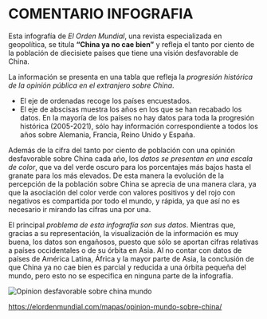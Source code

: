 # COMENTARIO INFOGRAFIA

Esta infografía de *El Orden Mundial*, una revista especializada en geopolítica, se titula **“China ya no cae bien”** y refleja el tanto por ciento de la población de diecisiete países que tiene una visión desfavorable de China. 

La información se presenta en una tabla que refleja la *progresión histórica de la opinión pública en el extranjero sobre China*. 
- El eje de ordenadas recoge los países encuestados.
- El eje de abscisas muestra los años en los que se han recabado los datos. 
En la mayoría de los países no hay datos para toda la progresión histórica (2005-2021), sólo hay información correspondiente a todos los años sobre Alemania, Francia, Reino Unido y España. 

Además de la cifra del tanto por ciento de población con una opinión desfavorable sobre China cada año, los *datos se presentan en una escala de color*, que va del verde oscuro para los porcentajes más bajos hasta el granate para los más elevados. De esta manera la evolución de la percepción de la población sobre China se aprecia de una manera clara, ya que la asociación del color verde con valores positivos y del rojo con negativos es compartida por todo el mundo, y rápida, ya que así no es necesario ir mirando las cifras una por una. 

El principal *problema de esta infografía son sus datos*. Mientras que, gracias a su representación, la visualización de la información es muy buena, los datos son engañosos, puesto que sólo se aportan cifras relativas a países occidentales o de su órbita en Asia. Al no contar con datos de países de América Latina, África y la mayor parte de Asia, la conclusión de que China ya no cae bien es parcial y reducida a una órbita pequeña del mundo, pero esto no se especifica en ninguna parte de la infografía.

![Opinion desfavorable sobre china mundo](https://user-images.githubusercontent.com/90276578/138884625-af3daac1-1d58-493c-a803-e53e3dfb7103.png)


https://elordenmundial.com/mapas/opinion-mundo-sobre-china/ 
